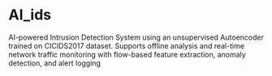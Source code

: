 # AI_ids
AI-powered Intrusion Detection System using an unsupervised Autoencoder trained on CICIDS2017 dataset. Supports offline analysis and real-time network traffic monitoring with flow-based feature extraction, anomaly detection, and alert logging
